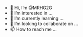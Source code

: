 - 👋 Hi, I’m @MRHG2G
- 👀 I’m interested in ...
- 🌱 I’m currently learning ...
- 💞️ I’m looking to collaborate on ...
- 📫 How to reach me ...

<!---
MRHG2G/MRHG2G is a ✨ special ✨ repository because its `README.md` (this file) appears on your GitHub profile.
You can click the Preview link to take a look at your changes.
--->
